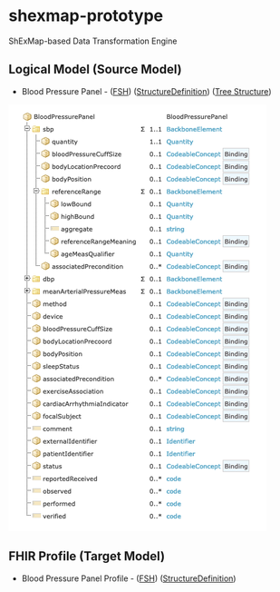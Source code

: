 # shexmap-prototype
ShExMap-based Data Transformation Engine


## Logical Model (Source Model)

* Blood Pressure Panel - ([FSH](https://github.com/fhircat/shexmap-prototype/blob/main/input/fsh/logicals/bloodpressurepanel-lm.fsh))  ([StructureDefinition](https://github.com/fhircat/shexmap-prototype/blob/main/fsh-generated/resources/StructureDefinition-BloodPressurePanel.json)) ([Tree Structure](https://simplifier.net/ddionfhir/bloodpressurepanel))

![](https://github.com/fhircat/shexmap-prototype/blob/main/logical-model-diagram.png)

## FHIR Profile (Target Model)

* Blood Pressure Panel Profile - ([FSH](https://github.com/HL7/cimi-vital-signs/blob/master/input/fsh/BloodPressurePanel.fsh)) ([StructureDefinition](https://build.fhir.org/ig/HL7/cimi-vital-signs/branches/master/StructureDefinition-blood-pressure-panel.html))
